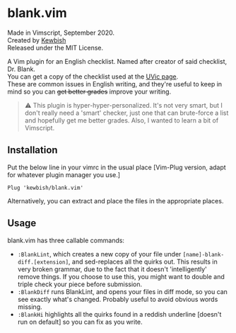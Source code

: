 # blank.vim
Made in Vimscript, September 2020.  
Created by [Kewbish](https://github.com/kewbish)  
Released under the MIT License.  

A Vim plugin for an English checklist. Named after creator of said checklist, Dr. Blank.  
You can get a copy of the checklist used at the [UVic page](http://web.uvic.ca/~gkblank/Blank's%20Writing%20Quirk%20List.pdf).  
These are common issues in English writing, and they're useful to keep in mind so you can ~~get better grades~~ improve your writing.

> :warning: This plugin is hyper-hyper-personalized. It's not very smart, but I don't really need a 'smart' checker, just one that can brute-force a list and hopefully get me better grades. Also, I wanted to learn a bit of Vimscript.

## Installation
Put the below line in your vimrc in the usual place [Vim-Plug version, adapt for whatever plugin manager you use.]
```vim
Plug 'kewbish/blank.vim'
```
Alternatively, you can extract and place the files in the appropriate places.

## Usage
blank.vim has three callable commands:
- `:BlankLint`, which creates a new copy of your file under `[name]-blank-diff.[extension]`, and sed-replaces all the quirks out. This results in very broken grammar, due to the fact that it doesn't 'intelligently' remove things. If you choose to use this, you might want to double and triple check your piece before submission.
- `:BlankDiff` runs BlankLint, and opens your files in diff mode, so you can see exactly what's changed. Probably useful to avoid obvious words missing.
- `:BlankHi` highlights all the quirks found in a reddish underline [doesn't run on default] so you can fix as you write.

